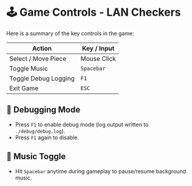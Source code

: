 # 🕹️ Game Controls - LAN Checkers

Here is a summary of the key controls in the game:

| Action               | Key / Input   |
|----------------------|----------------|
| Select / Move Piece  | Mouse Click    |
| Toggle Music         | `Spacebar`     |
| Toggle Debug Logging | `F1`           |
| Exit Game            | `ESC`          |

## 🐞 Debugging Mode

- Press `F1` to enable debug mode (log output written to `./debug/debug.log`).
- Press `F1` again to disable.

## 🎵 Music Toggle

- Hit `Spacebar` anytime during gameplay to pause/resume background music.
